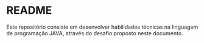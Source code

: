 # README #

Este repositório consiste em desenvolver habilidades técnicas na linguagem de programação JAVA, através do desafio proposto neste documento.